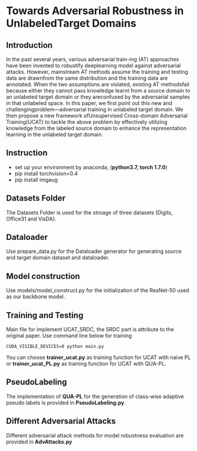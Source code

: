 # Towards Adversarial Robustness in UnlabeledTarget Domains

## Introduction
In the past several years, various adversarial train-ing (AT) approaches have been invented to robustify deeplearning model against adversarial attacks. However, mainstream AT methods assume the training and testing data are drawnfrom the same distribution and the training data are annotated. When the two assumptions are  violated, existing AT methodsfail because either they cannot pass knowledge learnt from a source domain to an unlabeled target domain or they areconfused by the  adversarial samples in that unlabeled space. In this paper, we first point out this new and challengingproblem—adversarial training in unlabeled target domain. We  then propose a new framework ofUnsupervised Cross-domain  Adversarial  Training(UCAT) to  tackle the above problem by effectively utilizing knowledge from the labeled source domain to enhance the representation learning in the unlabeled target domain.

## Instruction
- set up your environment by anaconda, (**python3.7, torch 1.7.0**)
- pip install torchvision=0.4
- pip install imgaug

## Datasets Folder
The Datasets Folder is used for the stroage of three datasets (Digits, Office31 and VisDA).

## Dataloader
Use prepare_data.py for the Dataloader generator for generating source and target domain dataset and dataloader.

## Model construction
Use models/model_construct.py for the initialization of the ResNet-50 used as our backbone model.

## Training and Testing
Main file for implement UCAT_SRDC, the SRDC part is attribute to the original paper.
Use command line below for training
```
CUDA_VISIBLE_DEVICES=0 python main.py
```
You can choose __trainer_ucat.py__ as training function for UCAT with naive PL or __trainer_ucat_PL.py__ as training function for UCAT with QUA-PL.

## PseudoLabeling
The implementation of __QUA-PL__ for the generation of class-wise adaptive pseudo labels is provided in __PseudoLabeling.py__.

## Different Adversarial Attacks
Different adversarial attack methods for model robustness evaluation are provided in __AdvAttacks.py__ 

